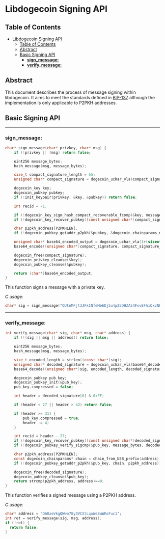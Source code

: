 # Libdogecoin Signing API

## Table of Contents
- [Libdogecoin Signing API](#libdogecoin-signing-api)
  - [Table of Contents](#table-of-contents)
  - [Abstract](#abstract)
  - [Basic Signing API](#basic-signing-api)
    - [**sign_message:**](#sign_message)
    - [**verify_message:**](#verify_message)

## Abstract

This document describes the process of message signing within libdogecoin. It aims to meet the standards defined in [BIP-137](https://github.com/bitcoin/bips/blob/master/bip-0137.mediawiki) although the implementation is only applicable to P2PKH addresses.

## Basic Signing API

---

### **sign_message:**

```c
char* sign_message(char* privkey, char* msg) {
    if (!privkey || !msg) return false;

    uint256 message_bytes;
    hash_message(msg, message_bytes);

    size_t compact_signature_length = 65;
    unsigned char* compact_signature = dogecoin_uchar_vla(compact_signature_length);

    dogecoin_key key;
    dogecoin_pubkey pubkey;
    if (!init_keypair(privkey, &key, &pubkey)) return false;

    int recid = -1;

    if (!dogecoin_key_sign_hash_compact_recoverable_fcomp(&key, message_bytes, compact_signature, &compact_signature_length, &recid)) return false;
    if (!dogecoin_key_recover_pubkey((const unsigned char*)compact_signature, message_bytes, recid, &pubkey)) return false;

    char p2pkh_address[P2PKHLEN];
    if (!dogecoin_pubkey_getaddr_p2pkh(&pubkey, &dogecoin_chainparams_main, p2pkh_address)) return false;

    unsigned char* base64_encoded_output = dogecoin_uchar_vla(1+(sizeof(char)*base64_encoded_size(compact_signature_length)));
    base64_encode((unsigned char*)compact_signature, compact_signature_length, base64_encoded_output);

    dogecoin_free(compact_signature);
    dogecoin_privkey_cleanse(&key);
    dogecoin_pubkey_cleanse(&pubkey);

    return (char*)base64_encoded_output;
}
```

This function signs a message with a private key.

_C usage:_
```c
char* sig = sign_message("QUtnMFjt3JFk1NfeMe6Dj5u4p25DHZA54FsvEFAiQxcNP4bZkPu2", "This is just a test message");
```

---

### **verify_message:**

```c
int verify_message(char* sig, char* msg, char* address) {
    if (!(sig || msg || address)) return false;

    uint256 message_bytes;
    hash_message(msg, message_bytes);

    size_t encoded_length = strlen((const char*)sig);
    unsigned char* decoded_signature = dogecoin_uchar_vla(base64_decoded_size(encoded_length+1)+1);
    base64_decode((unsigned char*)sig, encoded_length, decoded_signature);

    dogecoin_pubkey pub_key;
    dogecoin_pubkey_init(&pub_key);
    pub_key.compressed = false;

    int header = decoded_signature[0] & 0xFF;

    if (header < 27 || header > 42) return false;

    if (header >= 31) {
        pub_key.compressed = true;
        header -= 4;
    }

    int recid = header - 27;
    if (!dogecoin_key_recover_pubkey((const unsigned char*)decoded_signature, message_bytes, recid, &pub_key)) return false;
    if (!dogecoin_pubkey_verify_sigcmp(&pub_key, message_bytes, decoded_signature)) return false;

    char p2pkh_address[P2PKHLEN];
    const dogecoin_chainparams* chain = chain_from_b58_prefix(address);
    if (!dogecoin_pubkey_getaddr_p2pkh(&pub_key, chain, p2pkh_address)) return false;

    dogecoin_free(decoded_signature);
    dogecoin_pubkey_cleanse(&pub_key);
    return strcmp(p2pkh_address, address)==0;
}
```

This function verifies a signed message using a P2PKH address.

_C usage:_
```c
char* address = "DA8aeVkgQWwo78y3VCXtLqoWe8uWRoFuc1";
int ret = verify_message(sig, msg, address);
if (!ret) {
  return false;
}
```